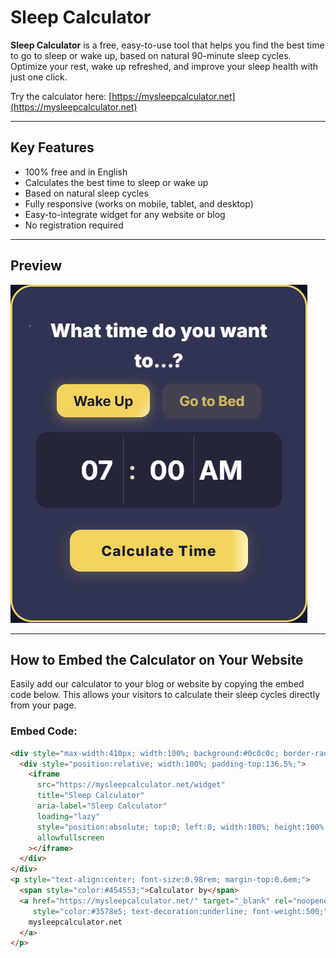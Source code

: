 # Sleep Calculator

**Sleep Calculator** is a free, easy-to-use tool that helps you find the best time to go to sleep or wake up, based on natural 90-minute sleep cycles. Optimize your rest, wake up refreshed, and improve your sleep health with just one click.

Try the calculator here: [https://mysleepcalculator.net](https://mysleepcalculator.net)

---

## Key Features

- 100% free and in English
- Calculates the best time to sleep or wake up
- Based on natural sleep cycles
- Fully responsive (works on mobile, tablet, and desktop)
- Easy-to-integrate widget for any website or blog
- No registration required

---

## Preview

![Preview of the Sleep Calculator](public/screenshot.png)

---

## How to Embed the Calculator on Your Website

Easily add our calculator to your blog or website by copying the embed code below. This allows your visitors to calculate their sleep cycles directly from your page.

### Embed Code:

```html
<div style="max-width:410px; width:100%; background:#0c0c0c; border-radius:28px; margin:0 auto;">
  <div style="position:relative; width:100%; padding-top:136.5%;">
    <iframe
      src="https://mysleepcalculator.net/widget"
      title="Sleep Calculator"
      aria-label="Sleep Calculator"
      loading="lazy"
      style="position:absolute; top:0; left:0; width:100%; height:100%; border-radius:28px; background:#0c0c0c;"
      allowfullscreen
    ></iframe>
  </div>
</div>
<p style="text-align:center; font-size:0.98rem; margin-top:0.6em;">
  <span style="color:#454553;">Calculator by</span>
  <a href="https://mysleepcalculator.net/" target="_blank" rel="noopener noreferrer"
     style="color:#3578e5; text-decoration:underline; font-weight:500;">
    mysleepcalculator.net
  </a>
</p>